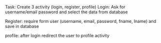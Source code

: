 Task:
Create 3 activity (login, register, profile) 
Login:
    Ask for username/email password and select the data from database

Register:
    require form user (username, email, password, fname, lname) and save in database 

profile:
    after login redirect the user to profile activity 
